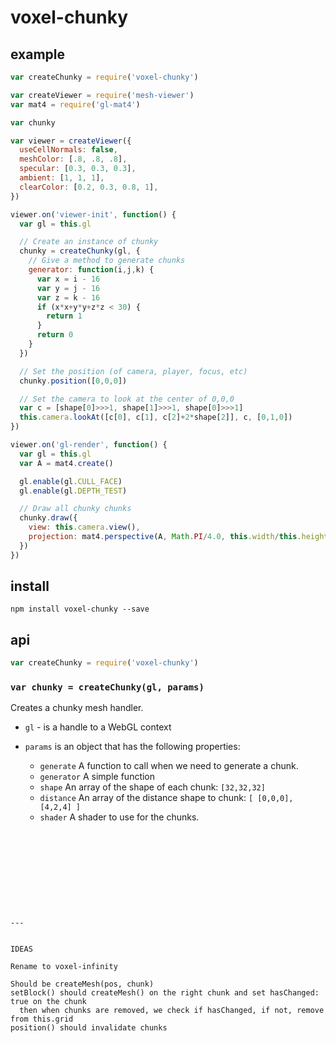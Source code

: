 # voxel-chunky

## example

```js
var createChunky = require('voxel-chunky')

var createViewer = require('mesh-viewer')
var mat4 = require('gl-mat4')

var chunky

var viewer = createViewer({
  useCellNormals: false,
  meshColor: [.8, .8, .8],
  specular: [0.3, 0.3, 0.3],
  ambient: [1, 1, 1],
  clearColor: [0.2, 0.3, 0.8, 1],
})

viewer.on('viewer-init', function() {
  var gl = this.gl

  // Create an instance of chunky
  chunky = createChunky(gl, {
    // Give a method to generate chunks
    generator: function(i,j,k) {
      var x = i - 16
      var y = j - 16
      var z = k - 16
      if (x*x+y*y+z*z < 30) {
        return 1
      }  
      return 0
    }
  })

  // Set the position (of camera, player, focus, etc)
  chunky.position([0,0,0])

  // Set the camera to look at the center of 0,0,0
  var c = [shape[0]>>>1, shape[1]>>>1, shape[0]>>>1]
  this.camera.lookAt([c[0], c[1], c[2]+2*shape[2]], c, [0,1,0])
})

viewer.on('gl-render', function() {
  var gl = this.gl
  var A = mat4.create()

  gl.enable(gl.CULL_FACE)
  gl.enable(gl.DEPTH_TEST)

  // Draw all chunky chunks
  chunky.draw({
    view: this.camera.view(),
    projection: mat4.perspective(A, Math.PI/4.0, this.width/this.height, 1.0, 1000.0),
  })
})
```

## install

```shell
npm install voxel-chunky --save
```

## api

```js
var createChunky = require('voxel-chunky')
```

### `var chunky = createChunky(gl, params)`
Creates a chunky mesh handler.

* `gl` - is a handle to a WebGL context
* `params` is an object that has the following properties:

    + `generate` A function to call when we need to generate a chunk.
    + `generator` A simple function
    + `shape` An array of the shape of each chunk: `[32,32,32]`
    + `distance` An array of the distance shape to chunk: `[ [0,0,0], [4,2,4] ]`
    + `shader` A shader to use for the chunks.

```










---


IDEAS

Rename to voxel-infinity

Should be createMesh(pos, chunk)
setBlock() should createMesh() on the right chunk and set hasChanged: true on the chunk
  then when chunks are removed, we check if hasChanged, if not, remove from this.grid
position() should invalidate chunks






